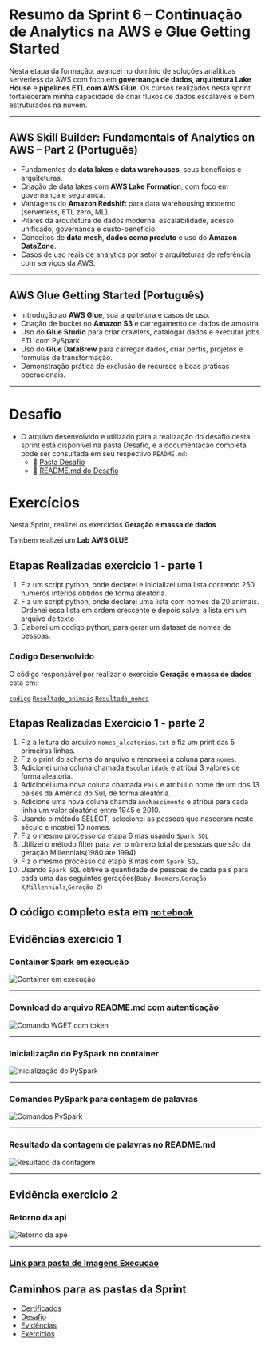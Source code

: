 # Resumo da Sprint 6 – Continuação de Analytics na AWS e Glue Getting Started

Nesta etapa da formação, avancei no domínio de soluções analíticas serverless da AWS com foco em **governança de dados, arquitetura Lake House** e **pipelines ETL com AWS Glue**. Os cursos realizados nesta sprint fortaleceram minha capacidade de criar fluxos de dados escaláveis e bem estruturados na nuvem.

---

## AWS Skill Builder: Fundamentals of Analytics on AWS – Part 2 (Português)

- Fundamentos de **data lakes** e **data warehouses**, seus benefícios e arquiteturas.
- Criação de data lakes com **AWS Lake Formation**, com foco em governança e segurança.
- Vantagens do **Amazon Redshift** para data warehousing moderno (serverless, ETL zero, ML).
- Pilares da arquitetura de dados moderna: escalabilidade, acesso unificado, governança e custo-benefício.
- Conceitos de **data mesh**, **dados como produto** e uso do **Amazon DataZone**.
- Casos de uso reais de analytics por setor e arquiteturas de referência com serviços da AWS.

---

## AWS Glue Getting Started (Português)

- Introdução ao **AWS Glue**, sua arquitetura e casos de uso.
- Criação de bucket no **Amazon S3** e carregamento de dados de amostra.
- Uso do **Glue Studio** para criar crawlers, catalogar dados e executar jobs ETL com PySpark.
- Uso do **Glue DataBrew** para carregar dados, criar perfis, projetos e fórmulas de transformação.
- Demonstração prática de exclusão de recursos e boas práticas operacionais.

---

#  Desafio

- O arquivo desenvolvido e utilizado para a realização do desafio desta sprint está disponível na pasta Desafio, e a documentação completa pode ser consultada em seu respectivo `README.md`:
  - 📂 [Pasta Desafio](./Desafio/)
  - 📄 [README.md do Desafio](./Desafio/README.md)

# Exercícios

Nesta Sprint, realizei os exercícios **Geração e massa de dados**

Tambem realizei um  **Lab AWS GLUE**

##  Etapas Realizadas exercicio 1 - parte 1 

1. Fiz um script python, onde declarei e inicializei uma lista contendo 250 numeros interios obtidos de forma aleatoria.
2. Fiz um script python, onde declarei uma lista com nomes de 20 animais. Ordenei essa lista em ordem crescente e depois salvei a lista em um arquivo de texto
3. Elaborei um codigo python, para gerar um dataset de nomes de pessoas.

### Código Desenvolvido

O código responsável por realizar o exercicio **Geração e massa de dados** esta em:

 [`codigo`](./Exercicios/exercicio_1/parte_1.ipynb)
 [`Resultado_animais`](./Exercicios/exercicio_1/animais.txt)
 [`Resultado_nomes`](./Exercicios/exercicio_1/nomes_aleatorios.txt)

## Etapas Realizadas Exercicio 1 - parte 2 

1. Fiz a leitura do arquivo `nomes_aleatorios.txt` e fiz um print das 5 primeiras linhas.
2. Fiz o print do schema do arquivo e renomeei a coluna para `nomes`.
3. Adicionei uma coluna chamada `Escolaridade` e atribui 3 valores de forma aleatoria.
4. Adicionei uma nova coluna chamada `Pais` e atribui o nome de um dos 13 paises da América do Sul, de forma aleatória.
5. Adicione uma nova coluna chamda `AnoNascimento` e atribui para cada linha um valor aleatório entre 1945 e 2010.
6. Usando o método SELECT, selecionei as pessoas que nasceram neste século e mostrei 10 nomes.
7. Fiz o mesmo processo da etapa 6 mas usando `Spark SQL`
8. Utilizei o método filter para ver o número total de pessoas que são da geração Millennials(1980 ate 1994)
9. Fiz o mesmo processo da etapa 8 mas com `Spark SQL`
10. Usando `Spark SQL` obtive a quantidade de pessoas de cada pais para cada uma das seguintes gerações(`Baby Boomers`,`Geração X`,`Millennials`,`Geração Z`)

O código completo esta em 
[`notebook`](./Exercicios/exercicio_2/)
---
##  Evidências exercicio 1

###  Container Spark em execução
![Container em execução](./Exercicios/Imagens_Execucao/container_running.png)

---

###  Download do arquivo README.md com autenticação
![Comando WGET com token](./Exercicios/Imagens_Execucao/WGET.png)

---

###  Inicialização do PySpark no container
![Inicialização do PySpark](./Exercicios/Imagens_Execucao/spark_iniciando.png)

---

###  Comandos PySpark para contagem de palavras
![Comandos PySpark](./Exercicios/Imagens_Execucao/comandos.png)

---

###  Resultado da contagem de palavras no README.md
![Resultado da contagem](./Exercicios/Imagens_Execucao/resultado.png)

---
##  Evidência exercicio 2

### Retorno da api
![Retorno da ape](./Exercicios/Imagens_Execucao/retorno_api.png)

---

### [Link para pasta de Imagens Execucao](./Exercicios/Imagens_Execucao)

##  Caminhos para as pastas da Sprint

- [ Certificados](./Certificados/)
- [ Desafio](./Desafio/)
- [ Evidências](./Evidencias/)
- [ Exercícios](./Exercicios/)



